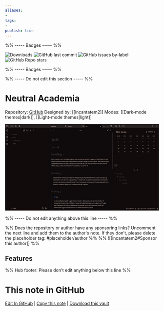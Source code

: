 ```yaml
---
aliases:
- 
tags: 
- 
publish: true
---
```


%% ----- Badges ----- %%

![Downloads](https://img.shields.io/badge/downloads-1156-573E7A?style=for-the-badge&logo=)
![GitHub last commit](https://img.shields.io/github/last-commit/incantatem2/Obsidian-neutral-academia?color=573E7A&label=last%20update&logo=github&style=for-the-badge)
![GitHub issues by-label](https://img.shields.io/github/issues/incantatem2/Obsidian-neutral-academia/help%20wanted?color=573E7A&logo=github&style=for-the-badge) 
![GitHub Repo stars](https://img.shields.io/github/stars/incantatem2/Obsidian-neutral-academia?color=573E7A&logo=github&style=for-the-badge)

%% ----- Badges ----- %%

%% ----- Do not edit this section ----- %%

# Neutral Academia

Repository: [GitHub](https://github.com/incantatem2/Obsidian-neutral-academia)
Designed by: [[incantatem2]]
Modes: [[Dark-mode themes|dark]], [[Light-mode themes|light]]



![screenshot](https://github.com/incantatem2/Obsidian-neutral-academia/raw/HEAD/images/neutralacademia-dark-thumbnail.jpg)

%% ----- Do not edit anything above this line ----- %% 

%% Does the repository or author have any sponsoring links? Uncomment the next line and add them to the author's note. If they don't, please delete the placeholder tag: #placeholder/author %%
%% ![[incantatem2#Sponsor this author]] %%


## Features



%% Hub footer: Please don't edit anything below this line %%

# This note in GitHub

<span class="git-footer">[Edit In GitHub](https://github.dev/obsidian-community/obsidian-hub/blob/main/02%20-%20Community%20Expansions/02.05%20All%20Community%20Expansions/Themes/Neutral%20Academia.md "git-hub-edit-note") | [Copy this note](https://raw.githubusercontent.com/obsidian-community/obsidian-hub/main/02%20-%20Community%20Expansions/02.05%20All%20Community%20Expansions/Themes/Neutral%20Academia.md "git-hub-copy-note") | [Download this vault](https://github.com/obsidian-community/obsidian-hub/archive/refs/heads/main.zip "git-hub-download-vault") </span>
